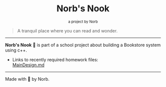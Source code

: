 <h1 style="text-align: center">Norb's Nook</h1>
<div style="text-align: center;">

[//]: # (  <img src="assets/book.jpg" alt="Open book" style="max-width: 60vw;">)
[//]: # (  <p style="font-size: smaller; margin-top: 0;">Image by Caio@pexels.</p>)
  <p style="font-size: smaller; margin-top: 0;">a project by Norb</p>
</div>

> A tranquil place where you can read and wonder.

---

**Norb's Nook** :open_book: is part of a school project about building a Bookstore system using c++.

- Links to recently required homework files:   
[MainDesign.md](design/MainDesign.md)

---

Made with :sparkling_heart: by Norb.